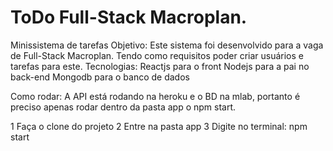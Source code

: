 # ToDo Full-Stack Macroplan. 


Minissistema de tarefas
Objetivo:
	Este sistema foi desenvolvido para a vaga de Full-Stack Macroplan. Tendo como requisitos poder criar usuários e tarefas para este. 
Tecnologias: 
	Reactjs para o front
	Nodejs para a pai no back-end 
	Mongodb para o banco de dados

Como rodar:
	A API está rodando na heroku e o BD na mlab, portanto é preciso apenas rodar dentro da pasta app o npm start. 

1 Faça o clone do projeto
2 Entre na pasta app
 3 Digite no terminal: npm start 
